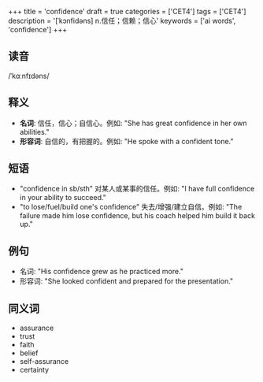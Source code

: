+++
title = 'confidence'
draft = true
categories = ['CET4']
tags = ['CET4']
description = '[ˈkɔnfidəns] n.信任；信赖；信心'
keywords = ['ai words', 'confidence']
+++

## 读音
/ˈkɑːnfɪdəns/

## 释义
- **名词**: 信任，信心；自信心。例如: "She has great confidence in her own abilities."
- **形容词**: 自信的，有把握的。例如: "He spoke with a confident tone."

## 短语
- "confidence in sb/sth" 对某人或某事的信任。例如: "I have full confidence in your ability to succeed."
- "to lose/fuel/build one's confidence" 失去/增强/建立自信。例如: "The failure made him lose confidence, but his coach helped him build it back up."

## 例句
- 名词: "His confidence grew as he practiced more."
- 形容词: "She looked confident and prepared for the presentation."

## 同义词
- assurance
- trust
- faith
- belief
- self-assurance
- certainty
